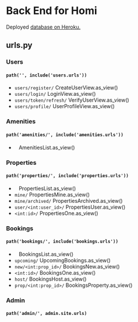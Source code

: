 # Back End for Homi

Deployed [database on Heroku.](https://homi-456b248c7f0d.herokuapp.com/)

## urls.py

### Users
#### `path('', include('users.urls'))`

* `users/register/` CreateUserView.as_view()
* `users/login/` LoginView.as_view()
* `users/token/refresh/` VerifyUserView.as_view()
* `users/profile/` UserProfileView.as_view()

### Amenities
#### `path('amenities/', include('amenities.urls'))`

* ` `  AmenitiesList.as_view()

### Properties
#### `path('properties/', include('properties.urls'))`


* ` ` PropertiesList.as_view() 
* `mine/` PropertiesMine.as_view() 
* `mine/archived/` PropertiesArchived.as_view()
* `user/<int:user_id>/` PropertiesUser.as_view()
* `<int:id>/` PropertiesOne.as_view()


### Bookings
#### `path('bookings/', include('bookings.urls'))`


* ` ` BookingsList.as_view()
* `upcoming/` UpcomingBookings.as_view() 
* `new/<int:prop_id>/` BookingsNew.as_view()
* `<int:id>/` BookingsOne.as_view()
* `host/` BookingsHost.as_view()
* `prop/<int:prop_id>/` BookingsProperty.as_view()


### Admin
#### `path('admin/', admin.site.urls)`